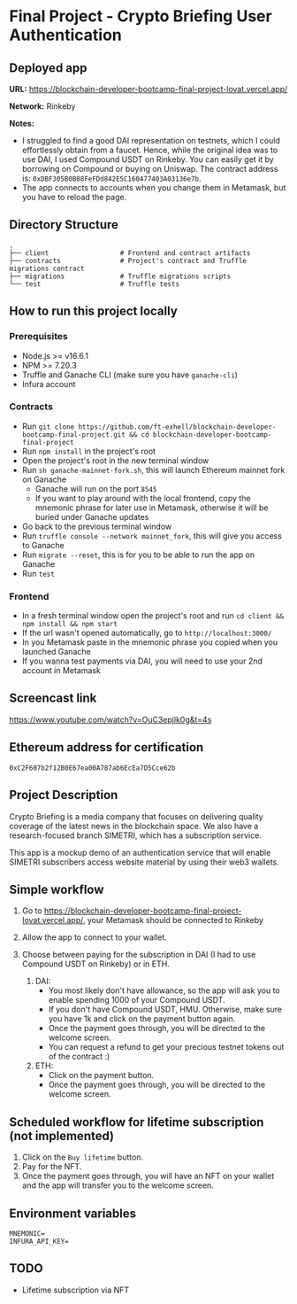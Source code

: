 # Final Project - Crypto Briefing User Authentication

## Deployed app
**URL:** https://blockchain-developer-bootcamp-final-project-lovat.vercel.app/

**Network:** Rinkeby

**Notes:** 

- I struggled to find a good DAI representation on testnets, which I could effortlessly obtain from a faucet. Hence, while the original idea was to use DAI, I used Compound USDT on Rinkeby. You can easily get it by borrowing on Compound or buying on Uniswap. The contract address is: `0xDBF305B0B88FeFDd842E5C160477403A03136e7b`.
- The app connects to accounts when you change them in Metamask, but you have to reload the page. 

## Directory Structure
    .
    ├── client                  # Frontend and contract artifacts
    ├── contracts               # Project's contract and Truffle migrations contract
    ├── migrations              # Truffle migrations scripts
    └── test                    # Truffle tests

## How to run this project locally

### Prerequisites
- Node.js >= v16.6.1
- NPM >= 7.20.3
- Truffle and Ganache CLI (make sure you have `ganache-cli`)
- Infura account

### Contracts
- Run `git clone https://github.com/ft-exhell/blockchain-developer-bootcamp-final-project.git && cd blockchain-developer-bootcamp-final-project`
- Run `npm install` in the project's root
- Open the project's root in the new terminal window
- Run `sh ganache-mainnet-fork.sh`, this will launch Ethereum mainnet fork on Ganache
    - Ganache will run on the port `8545`
    - If you want to play around with the local frontend, copy the mnemonic phrase for later use in Metamask, otherwise it will be buried under Ganache updates
- Go back to the previous terminal window
- Run `truffle console --network mainnet_fork`, this will give you access to Ganache
- Run `migrate --reset`, this is for you to be able to run the app on Ganache
- Run `test` 

### Frontend
- In a fresh terminal window open the project's root and run `cd client && npm install && npm start`
- If the url wasn't opened automatically, go to `http://localhost:3000/`
- In you Metamask paste in the mnemonic phrase you copied when you launched Ganache
- If you wanna test payments via DAI, you will need to use your 2nd account in Metamask

## Screencast link
https://www.youtube.com/watch?v=OuC3epjlk0g&t=4s

## Ethereum address for certification

`0xC2F607b2f12B0E67ea00A787ab6EcEa7D5Cce62b`

## Project Description

Crypto Briefing is a media company that focuses on delivering quality coverage of the latest news in the blockchain space. We also have a research-focused branch SIMETRI, which has a subscription service.

This app is a mockup demo of an authentication service that will enable SIMETRI subscribers access website material by using their web3 wallets. 

## Simple workflow

1. Go to https://blockchain-developer-bootcamp-final-project-lovat.vercel.app/, your Metamask should be connected to Rinkeby

2. Allow the app to connect to your wallet.

3. Choose between paying for the subscription in DAI (I had to use Compound USDT on Rinkeby) or in ETH.
    1. DAI: 
        - You most likely don't have allowance, so the app will ask you to enable spending 1000 of your Compound USDT.
        - If you don't have Compound USDT, HMU. Otherwise, make sure you have 1k and click on the payment button again.
        - Once the payment goes through, you will be directed to the welcome screen.
        - You can request a refund to get your precious testnet tokens out of the contract :)
    2. ETH:
        - Click on the payment button.
        - Once the payment goes through, you will be directed to the welcome screen.

## Scheduled workflow for lifetime subscription (not implemented)

1. Click on the `Buy lifetime` button.
2. Pay for the NFT.
3. Once the payment goes through, you will have an NFT on your wallet and the app will transfer you to the welcome screen.

## Environment variables
```
MNEMONIC=
INFURA_API_KEY=
```

## TODO
- Lifetime subscription via NFT